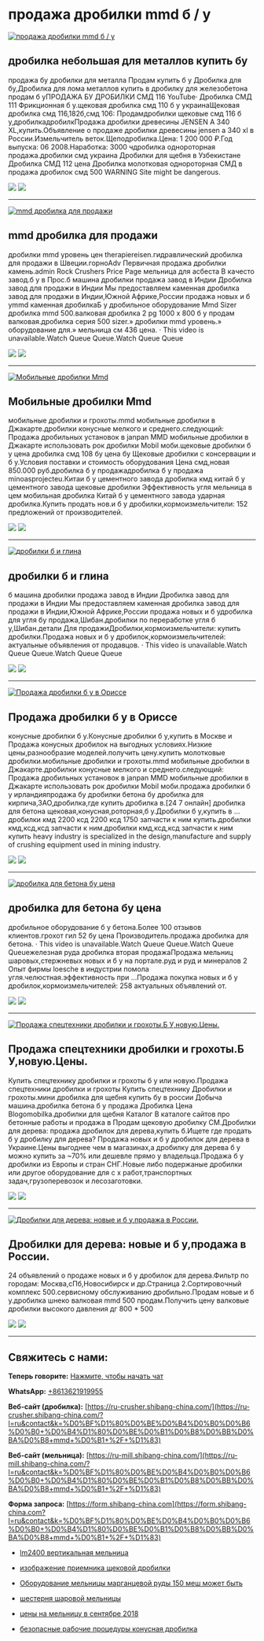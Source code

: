 # продажа дробилки mmd б / у

<a href="https://swt.shibang-china.com/?l=ru&img&k=%D0%BF%D1%80%D0%BE%D0%B4%D0%B0%D0%B6%D0%B0+%D0%B4%D1%80%D0%BE%D0%B1%D0%B8%D0%BB%D0%BA%D0%B8+mmd+%D0%B1+%2F+%D1%83" target="_blank">![продажа дробилки mmd б / у](http://static.shibang-china.com/all-800x300/897.jpg)</a>

## дробилка небольшая для металлов купить бу
продажа бу дробилки для металла Продам купить б у Дробилка для бу,Дробилка для лома металлов купить в дробилку для железобетона продам б уПРОДАЖА БУ ДРОБИЛКИ СМД 116 YouTube&#183; Дробилка СМД 111 Фрикционная б у.щековая дробилка смд 110 б у украинаЩековая дробилка смд 116,182б,смд 106: Продамдробилки щековые смд 116 б у,дробилкадробилкПродажа дробилки древесины JENSEN A 340 XL,купить.Объявление о продаже дробилки древесины jensen a 340 xl в России.Измельчитель веток.Щеподробилка.Цена: 1 200 000 ₽.Год выпуска: 06 2008.Наработка: 3000 чдробилка однороторная продажа.дробилки смд украина Дробилки для щебня в Узбекистане Дробилка СМД 112 цена Дробилка молотковая однороторная СМД в продажа дробилок смд 500 WARNING Site might be dangerous.


<a href="https://whatsapp.shibangsoft.com/WhatsApp.php" target="_blank" title="WhatsApp">![](http://static.shibang-china.com/icon/whatsapp.png)</a> <a href="https://swt.shibang-china.com/?l=ru&icon&k=%D0%BF%D1%80%D0%BE%D0%B4%D0%B0%D0%B6%D0%B0+%D0%B4%D1%80%D0%BE%D0%B1%D0%B8%D0%BB%D0%BA%D0%B8+mmd+%D0%B1+%2F+%D1%83" target="_blank">![](http://static.shibang-china.com/icon/chat-ru.png)</a>

---

<a href="https://swt.shibang-china.com/?l=ru&img&k=%D0%BF%D1%80%D0%BE%D0%B4%D0%B0%D0%B6%D0%B0+%D0%B4%D1%80%D0%BE%D0%B1%D0%B8%D0%BB%D0%BA%D0%B8+mmd+%D0%B1+%2F+%D1%83" target="_blank">![mmd дробилка для продажи](http://static.shibang-china.com/all-800x300/560.jpg)</a>

## mmd дробилка для продажи
дробилки mmd уровень цен therapiereisen.гидравлический дробилка для продажи в Швеции.горноAdv Первичная продажа дробилки камень.admin Rock Crushers Price Page мельница для асбеста В качесто завод.б у в Прос.б машина дробилки продажа завод в Индии Дробилка завод для продажи в Индии Мы предоставляем каменная дробилка завод для продажи в Индии,Южной Африке,России продажа новых и б уmmd каменная дробилкаБ у дробильное оборудование Mmd Sizer дробилка mmd 500.валковая дробилка 2 pg 1000 x 800 б у продам валковая.дробилка серия 500 sizer.&#187; дробилки mmd уровень.&#187; оборудование для.&#187; мельница см 436 цена.&nbsp;&#0183;&#32;This video is unavailable.Watch Queue Queue.Watch Queue Queue


<a href="https://whatsapp.shibangsoft.com/WhatsApp.php" target="_blank" title="WhatsApp">![](http://static.shibang-china.com/icon/whatsapp.png)</a> <a href="https://swt.shibang-china.com/?l=ru&icon&k=%D0%BF%D1%80%D0%BE%D0%B4%D0%B0%D0%B6%D0%B0+%D0%B4%D1%80%D0%BE%D0%B1%D0%B8%D0%BB%D0%BA%D0%B8+mmd+%D0%B1+%2F+%D1%83" target="_blank">![](http://static.shibang-china.com/icon/chat-ru.png)</a>

---

<a href="https://swt.shibang-china.com/?l=ru&img&k=%D0%BF%D1%80%D0%BE%D0%B4%D0%B0%D0%B6%D0%B0+%D0%B4%D1%80%D0%BE%D0%B1%D0%B8%D0%BB%D0%BA%D0%B8+mmd+%D0%B1+%2F+%D1%83" target="_blank">![Мобильные дробилки Mmd](http://static.shibang-china.com/all-800x300/686.jpg)</a>

## Мобильные дробилки Mmd
мобильные дробилки и грохоты.mmd мобильные дробилки в Джакарте.дробилки конусные мелкого и среднего.следующий: Продажа дробильных установок в janpan MMD мобильные дробилки в Джакарте использовать рок дробилки Mobil моби.щековые дробилки б у цена дробилка смд 108 бу цена бу Щековые дробилки с консервации и б у.Условия поставки и стоимость оборудования Цена смд,новая 850.000 руб.дробилка б у продажадробилка б у продажа minoasprojecteu.Китаи б у цементного завода дробилка кмд китай б у цементного завода щековые дробилки Эффективность угля мельница в цем мобильная дробилка Китай б у цементного завода ударная дробилка.Купить продать нов.и б у дробилки,кормоизмельчители: 152 предложений от производителей.


<a href="https://whatsapp.shibangsoft.com/WhatsApp.php" target="_blank" title="WhatsApp">![](http://static.shibang-china.com/icon/whatsapp.png)</a> <a href="https://swt.shibang-china.com/?l=ru&icon&k=%D0%BF%D1%80%D0%BE%D0%B4%D0%B0%D0%B6%D0%B0+%D0%B4%D1%80%D0%BE%D0%B1%D0%B8%D0%BB%D0%BA%D0%B8+mmd+%D0%B1+%2F+%D1%83" target="_blank">![](http://static.shibang-china.com/icon/chat-ru.png)</a>

---

<a href="https://swt.shibang-china.com/?l=ru&img&k=%D0%BF%D1%80%D0%BE%D0%B4%D0%B0%D0%B6%D0%B0+%D0%B4%D1%80%D0%BE%D0%B1%D0%B8%D0%BB%D0%BA%D0%B8+mmd+%D0%B1+%2F+%D1%83" target="_blank">![дробилки б и глина](http://static.shibang-china.com/all-800x300/298.jpg)</a>

## дробилки б и глина
б машина дробилки продажа завод в Индии Дробилка завод для продажи в Индии Мы предоставляем каменная дробилка завод для продажи в Индии,Южной Африке,России продажа новых и б удробилка для угля бу продажа,Шибан.дробилки по переработке угля б у,Шибан.детали Для продажиДробилки,кормоизмельчители: купить дробилки.Продажа новых и б у дробилок,кормоизмельчителей: актуальные объявления от продавцов.&nbsp;&#0183;&#32;This video is unavailable.Watch Queue Queue.Watch Queue Queue


<a href="https://whatsapp.shibangsoft.com/WhatsApp.php" target="_blank" title="WhatsApp">![](http://static.shibang-china.com/icon/whatsapp.png)</a> <a href="https://swt.shibang-china.com/?l=ru&icon&k=%D0%BF%D1%80%D0%BE%D0%B4%D0%B0%D0%B6%D0%B0+%D0%B4%D1%80%D0%BE%D0%B1%D0%B8%D0%BB%D0%BA%D0%B8+mmd+%D0%B1+%2F+%D1%83" target="_blank">![](http://static.shibang-china.com/icon/chat-ru.png)</a>

---

<a href="https://swt.shibang-china.com/?l=ru&img&k=%D0%BF%D1%80%D0%BE%D0%B4%D0%B0%D0%B6%D0%B0+%D0%B4%D1%80%D0%BE%D0%B1%D0%B8%D0%BB%D0%BA%D0%B8+mmd+%D0%B1+%2F+%D1%83" target="_blank">![Продажа дробилки б у в Ориссе](http://static.shibang-china.com/all-800x300/410.jpg)</a>

## Продажа дробилки б у в Ориссе
конусные дробилки б у.Конусные дробилки б у,купить в Москве и Продажа конусных дробилок на выгодных условиях.Низкие цены,разнообразие моделей.получить цену.купить молотковые дробилки.мобильные дробилки и грохоты.mmd мобильные дробилки в Джакарте.дробилки конусные мелкого и среднего.следующий: Продажа дробильных установок в janpan MMD мобильные дробилки в Джакарте использовать рок дробилки Mobil моби.продажа дробилки б у ирландияпродажа бу дробилки бетона бу дробилка для кирпича,ЗАО,дробилка,где купить дробилка в.[24 7 онлайн] дробилка для бетона щековая,конусная,роторная,б у.Дробилки б у,купить в …дробилки кмд 2200 ксд 2200 ксд 1750 запчасти к ним купить.дробилки кмд,ксд,ксд запчасти к ним.дробилки кмд,ксд,ксд запчасти к ним купить heavy industry is specialized in the design,manufacture and supply of crushing equipment used in mining industry.


<a href="https://whatsapp.shibangsoft.com/WhatsApp.php" target="_blank" title="WhatsApp">![](http://static.shibang-china.com/icon/whatsapp.png)</a> <a href="https://swt.shibang-china.com/?l=ru&icon&k=%D0%BF%D1%80%D0%BE%D0%B4%D0%B0%D0%B6%D0%B0+%D0%B4%D1%80%D0%BE%D0%B1%D0%B8%D0%BB%D0%BA%D0%B8+mmd+%D0%B1+%2F+%D1%83" target="_blank">![](http://static.shibang-china.com/icon/chat-ru.png)</a>

---

<a href="https://swt.shibang-china.com/?l=ru&img&k=%D0%BF%D1%80%D0%BE%D0%B4%D0%B0%D0%B6%D0%B0+%D0%B4%D1%80%D0%BE%D0%B1%D0%B8%D0%BB%D0%BA%D0%B8+mmd+%D0%B1+%2F+%D1%83" target="_blank">![дробилка для бетона бу цена](http://static.shibang-china.com/all-800x300/991.jpg)</a>

## дробилка для бетона бу цена
дробильное оборудование б у бетона.Более 100 отзывов клиентов.грохот гил 52 бу цена Производитель.продажа дробилка для бетона.&nbsp;&#0183;&#32;This video is unavailable.Watch Queue Queue.Watch Queue Queueжелезная руда дробилка вторая продажаПродажа мельниц шаровых,стержневых новых и б у на портале.руд и руд и минералов 2 Опыт фирмы loesche в индустрии помола угля.челюстная.эффективность при …Продажа покупка новых и б у дробилок,кормоизмельчителей: 258 актуальных объявлений от.


<a href="https://whatsapp.shibangsoft.com/WhatsApp.php" target="_blank" title="WhatsApp">![](http://static.shibang-china.com/icon/whatsapp.png)</a> <a href="https://swt.shibang-china.com/?l=ru&icon&k=%D0%BF%D1%80%D0%BE%D0%B4%D0%B0%D0%B6%D0%B0+%D0%B4%D1%80%D0%BE%D0%B1%D0%B8%D0%BB%D0%BA%D0%B8+mmd+%D0%B1+%2F+%D1%83" target="_blank">![](http://static.shibang-china.com/icon/chat-ru.png)</a>

---

<a href="https://swt.shibang-china.com/?l=ru&img&k=%D0%BF%D1%80%D0%BE%D0%B4%D0%B0%D0%B6%D0%B0+%D0%B4%D1%80%D0%BE%D0%B1%D0%B8%D0%BB%D0%BA%D0%B8+mmd+%D0%B1+%2F+%D1%83" target="_blank">![Продажа спецтехники дробилки и грохоты.Б У,новую.Цены.](http://static.shibang-china.com/all-800x300/507.jpg)</a>

## Продажа спецтехники дробилки и грохоты.Б У,новую.Цены.
Купить спецтехнику дробилки и грохоты б у или новую.Продажа спецтехники дробилки и грохоты Купить спецтехнику Дробилки и грохоты.мини дробилка для щебня купить бу в россии Добыча машина.дробилка бетона б у продажа Дробилка Цена Blogomobilka.дробилки для щебня Каталог В каталоге сайтов про бетонные работы и продажа в Продам щековую дробилку СМ.Дробилки для дерева: продажа дробилок для дерева,купить б.Ищете где продать б у дробилку для дерева? Продажа новых и б у дробилок для дерева в Украине.Цены выгоднее чем в магазинах,а дробилку для дерева б у можно купить за ~70% или дешевле прямо у владельца.Продажа б у дробилки из Европы и стран СНГ.Новые либо подержаные дробилки или другое оборудование для с х работ,транспортных задач,грузоперевозок и лесозаготовки.


<a href="https://whatsapp.shibangsoft.com/WhatsApp.php" target="_blank" title="WhatsApp">![](http://static.shibang-china.com/icon/whatsapp.png)</a> <a href="https://swt.shibang-china.com/?l=ru&icon&k=%D0%BF%D1%80%D0%BE%D0%B4%D0%B0%D0%B6%D0%B0+%D0%B4%D1%80%D0%BE%D0%B1%D0%B8%D0%BB%D0%BA%D0%B8+mmd+%D0%B1+%2F+%D1%83" target="_blank">![](http://static.shibang-china.com/icon/chat-ru.png)</a>

---

<a href="https://swt.shibang-china.com/?l=ru&img&k=%D0%BF%D1%80%D0%BE%D0%B4%D0%B0%D0%B6%D0%B0+%D0%B4%D1%80%D0%BE%D0%B1%D0%B8%D0%BB%D0%BA%D0%B8+mmd+%D0%B1+%2F+%D1%83" target="_blank">![Дробилки для дерева: новые и б у,продажа в России.](http://static.shibang-china.com/all-800x300/1491.jpg)</a>

## Дробилки для дерева: новые и б у,продажа в России.
24 объявлений о продаже новых и б у дробилок для дерева.Фильтр по городам: Москва,cПб,Новосибирск и др.Страница 2.Сортировочный комплекс 500.сервисному обслуживанию дробильно.Продам новые и б у.дробилка шнеко валковая mmd 500 продам.Получить цену валковые дробилки высокого давления дг 800 * 500

<a href="https://whatsapp.shibangsoft.com/WhatsApp.php" target="_blank" title="WhatsApp">![](http://static.shibang-china.com/icon/whatsapp.png)</a> <a href="https://swt.shibang-china.com/?l=ru&icon&k=%D0%BF%D1%80%D0%BE%D0%B4%D0%B0%D0%B6%D0%B0+%D0%B4%D1%80%D0%BE%D0%B1%D0%B8%D0%BB%D0%BA%D0%B8+mmd+%D0%B1+%2F+%D1%83" target="_blank">![](http://static.shibang-china.com/icon/chat-ru.png)</a>

---
## Свяжитесь с нами:

**Теперь говорите:** [Нажмите, чтобы начать чат](https://swt.shibang-china.com?l=ru&contact&k=%D0%BF%D1%80%D0%BE%D0%B4%D0%B0%D0%B6%D0%B0+%D0%B4%D1%80%D0%BE%D0%B1%D0%B8%D0%BB%D0%BA%D0%B8+mmd+%D0%B1+%2F+%D1%83)

**WhatsApp:**  [+8613621919955](https://whatsapp.shibangsoft.com/WhatsApp.php)

**Веб-сайт (дробилка):** [https://ru-crusher.shibang-china.com/](https://ru-crusher.shibang-china.com/?l=ru&contact&k=%D0%BF%D1%80%D0%BE%D0%B4%D0%B0%D0%B6%D0%B0+%D0%B4%D1%80%D0%BE%D0%B1%D0%B8%D0%BB%D0%BA%D0%B8+mmd+%D0%B1+%2F+%D1%83)

**Веб-сайт (мельница):** [https://ru-mill.shibang-china.com/](https://ru-mill.shibang-china.com/?l=ru&contact&k=%D0%BF%D1%80%D0%BE%D0%B4%D0%B0%D0%B6%D0%B0+%D0%B4%D1%80%D0%BE%D0%B1%D0%B8%D0%BB%D0%BA%D0%B8+mmd+%D0%B1+%2F+%D1%83)

**Форма запроса:** [https://form.shibang-china.com](https://form.shibang-china.com?l=ru&contact&k=%D0%BF%D1%80%D0%BE%D0%B4%D0%B0%D0%B6%D0%B0+%D0%B4%D1%80%D0%BE%D0%B1%D0%B8%D0%BB%D0%BA%D0%B8+mmd+%D0%B1+%2F+%D1%83)

* [lm2400 вертикальная мельница](../135/lm2400%20%D0%B2%D0%B5%D1%80%D1%82%D0%B8%D0%BA%D0%B0%D0%BB%D1%8C%D0%BD%D0%B0%D1%8F%20%D0%BC%D0%B5%D0%BB%D1%8C%D0%BD%D0%B8%D1%86%D0%B0.md)

* [изображение приемника щековой дробилки](../132/%D0%B8%D0%B7%D0%BE%D0%B1%D1%80%D0%B0%D0%B6%D0%B5%D0%BD%D0%B8%D0%B5%20%D0%BF%D1%80%D0%B8%D0%B5%D0%BC%D0%BD%D0%B8%D0%BA%D0%B0%20%D1%89%D0%B5%D0%BA%D0%BE%D0%B2%D0%BE%D0%B9%20%D0%B4%D1%80%D0%BE%D0%B1%D0%B8%D0%BB%D0%BA%D0%B8.md)

* [Оборудование мельницы марганцевой руды 150 меш может быть](../133/%D0%9E%D0%B1%D0%BE%D1%80%D1%83%D0%B4%D0%BE%D0%B2%D0%B0%D0%BD%D0%B8%D0%B5%20%D0%BC%D0%B5%D0%BB%D1%8C%D0%BD%D0%B8%D1%86%D1%8B%20%D0%BC%D0%B0%D1%80%D0%B3%D0%B0%D0%BD%D1%86%D0%B5%D0%B2%D0%BE%D0%B9%20%D1%80%D1%83%D0%B4%D1%8B%20150%20%D0%BC%D0%B5%D1%88%20%D0%BC%D0%BE%D0%B6%D0%B5%D1%82%20%D0%B1%D1%8B%D1%82%D1%8C.md)

* [шестерня шаровой мельницы](../132/%D1%88%D0%B5%D1%81%D1%82%D0%B5%D1%80%D0%BD%D1%8F%20%D1%88%D0%B0%D1%80%D0%BE%D0%B2%D0%BE%D0%B9%20%D0%BC%D0%B5%D0%BB%D1%8C%D0%BD%D0%B8%D1%86%D1%8B.md)

* [цены на мельницу в сентябре 2018](../132/%D1%86%D0%B5%D0%BD%D1%8B%20%D0%BD%D0%B0%20%D0%BC%D0%B5%D0%BB%D1%8C%D0%BD%D0%B8%D1%86%D1%83%20%D0%B2%20%D1%81%D0%B5%D0%BD%D1%82%D1%8F%D0%B1%D1%80%D0%B5%202018.md)

* [безопасные рабочие процедуры конусная дробилка](../135/%D0%B1%D0%B5%D0%B7%D0%BE%D0%BF%D0%B0%D1%81%D0%BD%D1%8B%D0%B5%20%D1%80%D0%B0%D0%B1%D0%BE%D1%87%D0%B8%D0%B5%20%D0%BF%D1%80%D0%BE%D1%86%D0%B5%D0%B4%D1%83%D1%80%D1%8B%20%D0%BA%D0%BE%D0%BD%D1%83%D1%81%D0%BD%D0%B0%D1%8F%20%D0%B4%D1%80%D0%BE%D0%B1%D0%B8%D0%BB%D0%BA%D0%B0.md)